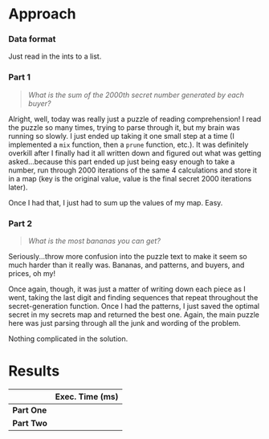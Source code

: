 # Approach
### Data format

Just read in the ints to a list.

### Part 1
> _What is the sum of the 2000th secret number generated by each buyer?_

Alright, well, today was really just a puzzle of reading comprehension! I read the puzzle so many times, trying to parse
through it, but my brain was running so slowly. I just ended up taking it one small step at a time (I implemented a `mix`
function, then a `prune` function, etc.). It was definitely overkill after I finally had it all written down and figured
out what was getting asked...because this part ended up just being easy enough to take a number, run through 2000 iterations
of the same 4 calculations and store it in a map (key is the original value, value is the final secret 2000 iterations later).

Once I had that, I just had to sum up the values of my map. Easy.

### Part 2
> _What is the most bananas you can get?_

Seriously...throw more confusion into the puzzle text to make it seem so much harder than it really was. Bananas, and patterns,
and buyers, and prices, oh my!

Once again, though, it was just a matter of writing down each piece as I went, taking the last digit and finding sequences that repeat
throughout the secret-generation function. Once I had the patterns, I just saved the optimal secret in my secrets map
and returned the best one. Again, the main puzzle here was just parsing through all the junk and wording of the problem.

Nothing complicated in the solution.

# Results

|              | Exec. Time (ms) |
|--------------|----------------:|
| **Part One** |                 |
| **Part Two** |                 |
